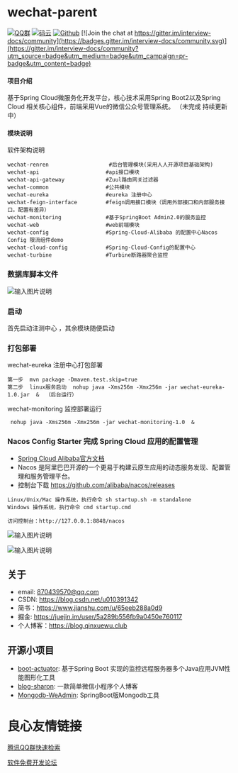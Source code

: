 

# wechat-parent

[![QQ群](https://img.shields.io/badge/QQ%E7%BE%A4-924715723-yellowgreen.svg)](https://jq.qq.com/?_wv=1027&k=5PIRvFq)
[![码云](https://img.shields.io/badge/Gitee-%E7%A0%81%E4%BA%91-yellow.svg)](https://gitee.com/qinxuewu)
[![Github](https://img.shields.io/badge/Github-Github-red.svg)](https://github.com/a870439570)
[![Join the chat at https://gitter.im/interview-docs/community](https://badges.gitter.im/interview-docs/community.svg)](https://gitter.im/interview-docs/community?utm_source=badge&utm_medium=badge&utm_campaign=pr-badge&utm_content=badge)

#### 项目介绍
基于Spring Cloud微服务化开发平台，核心技术采用Spring Boot2以及Spring Cloud 相关核心组件，前端采用Vue的微信公众号管理系统。
（未完成 持续更新中）





#### 模块说明
软件架构说明
```
wechat-renren                   #后台管理模块(采用人人开源项目基础架构)
wechat-api                     #api接口模块
wechat-api-gateway             #Zuul路由网关过滤器
wechat-common                  #公共模块
wechat-eureka                  #eureka 注册中心
wechat-feign-interface         #feign调用接口模块（调用外部接口和内部服务接口。配置有差异）
wechat-monitoring              #基于SpringBoot Admin2.0的服务监控
wechat-web                     #web前端模块 
wechat-config                  #Spring-Cloud-Alibaba 的配置中心Nacos Config 限流组件demo
wechat-cloud-config            #Spring-Cloud-Config的配置中心
wechat-turbine                 #Turbine断路器聚合监控
```

### 数据库脚本文件
![输入图片说明](https://images.gitee.com/uploads/images/2018/1119/192511_32c077af_1478371.png "屏幕截图.png")

### 启动
首先启动注测中心 ，其余模块随便启动

### 打包部署
wechat-eureka 注册中心打包部署
```
第一步  mvn package -Dmaven.test.skip=true
第二步  linux服务启动  nohup java -Xms256m -Xmx256m -jar wechat-eureka-1.0.jar  &  （后台运行）
```

wechat-monitoring 监控部署运行
```
 nohup java -Xms256m -Xmx256m -jar wechat-monitoring-1.0  & 

```

### Nacos Config Starter 完成 Spring Cloud 应用的配置管理
- [Spring Cloud Alibaba官方文档](https://github.com/spring-cloud-incubator/spring-cloud-alibaba/blob/master/README-zh.md) 
- Nacos 是阿里巴巴开源的一个更易于构建云原生应用的动态服务发现、配置管理和服务管理平台。
- 控制台下载 https://github.com/alibaba/nacos/releases

```
Linux/Unix/Mac 操作系统，执行命令 sh startup.sh -m standalone
Windows 操作系统，执行命令 cmd startup.cmd

访问控制台：http://127.0.0.1:8848/nacos
```
![输入图片说明](https://images.gitee.com/uploads/images/2018/1112/143940_507df762_1478371.png "屏幕截图.png")

![输入图片说明](https://images.gitee.com/uploads/images/2018/1118/121936_2914f7d2_1478371.png "屏幕截图.png")



## 关于

- email:  870439570@qq.com
- CSDN: https://blog.csdn.net/u010391342
- 简书：https://www.jianshu.com/u/65eeb288a0d9
- 掘金: https://juejin.im/user/5a289b556fb9a0450e760117
- 个人博客：https://blog.qinxuewu.club

## 开源小项目
- [boot-actuator](https://github.com/a870439570/boot-actuator):   基于Spring Boot 实现的监控远程服务器多个Java应用JVM性能图形化工具
- [blog-sharon](https://github.com/a870439570/blog-sharon):   一款简单微信小程序个人博客
- [Mongodb-WeAdmin](https://github.com/a870439570/Mongodb-WeAdmin):  SpringBoot版Mongodb工具

 # 良心友情链接

[腾讯QQ群快速检索](http://u.720life.cn/s/8cf73f7c)

[软件免费开发论坛](http://u.720life.cn/s/bbb01dc0)
